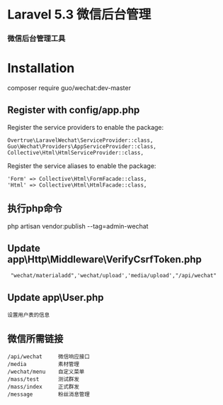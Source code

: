 # Laravel 5.3 微信后台管理
### 微信后台管理工具


# Installation

composer require guo/wechat:dev-master

## Register with config/app.php
Register the service providers to enable the package:
```
Overtrue\LaravelWechat\ServiceProvider::class,
Guo\Wechat\Providers\AppServiceProvider::class,
Collective\Html\HtmlServiceProvider::class,
```
Register the service aliases to enable the package:
```
'Form' => Collective\Html\FormFacade::class,
'Html' => Collective\Html\HtmlFacade::class,
```

##  执行php命令
php artisan  vendor:publish --tag=admin-wechat

## Update  app\Http\Middleware\VerifyCsrfToken.php
```
 "wechat/materialadd",'wechat/upload','media/upload',"/api/wechat"
```
## Update  app\User.php
```
设置用户表的信息
```

## 微信所需链接
```
/api/wechat     微信响应接口
/media          素材管理
/wechat/menu    自定义菜单
/mass/test      测试群发
/mass/index     正式群发
/message        粉丝消息管理 

```

